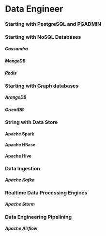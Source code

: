 # Data Engineer

### Starting with PostgreSQL and PGADMIN
### Starting with NoSQL Databases
##### Cassandra
##### MongoDB
##### Redis

### Starting with Graph databases

##### ArangoDB
##### OrientDB

### String with Data Store
#### Apache Spark
#### Apache HBase
#### Apache Hive


### Data Ingestion 

##### Apache Kafka


### Realtime Data Processing Engines
##### Apache Storm


### Data Engineering Pipelining 
##### Apache Airflow

